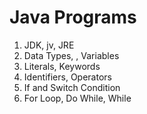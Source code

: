 # Java Programs

1. JDK, jv, JRE
2. Data Types, , Variables
3. Literals, Keywords
4. Identifiers, Operators
5. If and Switch Condition
6. For Loop, Do While, While
